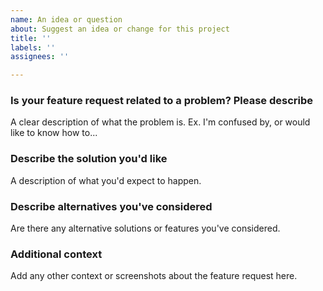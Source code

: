 ```yaml
---
name: An idea or question
about: Suggest an idea or change for this project
title: ''
labels: ''
assignees: ''

---
```


### Is your feature request related to a problem? Please describe

A clear description of what the problem is. Ex. I'm confused by, or would like to know how to...

### Describe the solution you'd like

A description of what you'd expect to happen.

### Describe alternatives you've considered

Are there any alternative solutions or features you've considered.

### Additional context

Add any other context or screenshots about the feature request here.
